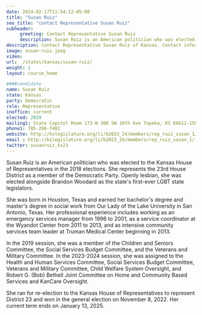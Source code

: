 ```yaml
---
date: 2024-02-17T11:54:12-05:00
title: "Susan Ruiz"
seo_title: "contact Representative Susan Ruiz"
subheader:
     greeting: Contact Representative Susan Ruiz
     description: Susan Ruiz is an American politician who was elected to the Kansas House of Representatives in the 2018 elections. She represents the 23rd House District as a member of the Democratic Party.
description: Contact Representative Susan Ruiz of Kansas. Contact information for Susan Ruiz includes email address, phone number, and mailing address.
image: susan-ruiz.jpeg
video:
url:  /states/kansas/susan-ruiz/
weight: 1
layout: course_home

####candidate
name: Susan Ruiz
state: Kansas
party: Democratic
role: Representative
inoffice: current
elected: 2019
mailing1: State Capitol Room 173-W 300 SW 10th Ave Topeka, KS 66612-1504
phone1: 785-296-7482
website: http://kslegislature.org/li/b2023_24/members/rep_ruiz_susan_1/
email : http://kslegislature.org/li/b2023_24/members/rep_ruiz_susan_1/
twitter: susanruiz_ks23
---
```


Susan Ruiz is an American politician who was elected to the Kansas House of Representatives in the 2018 elections. She represents the 23rd House District as a member of the Democratic Party. Openly lesbian, she was elected alongside Brandon Woodard as the state's first-ever LGBT state legislators.

She was born in Houston, Texas and earned her bachelor's degree and master's degree in social work from Our Lady of the Lake University in San Antonio, Texas. Her professional experience includes working as an emergency services manager from 1996 to 2001, as a service coordinator at the Wyandot Center from 2011 to 2013, and as intensive community services team leader at Truman Medical Center beginning in 2013.

In the 2019 session, she was a member of the Children and Seniors Committee, the Social Services Budget Committee, and the Veterans and Military Committee. In the 2023-2024 session, she was assigned to the Health and Human Services Committee, Social Services Budget Committee, Veterans and Military Committee, Child Welfare System Oversight, and Robert G. (Bob) Bethell Joint Committee on Home and Community Based Services and KanCare Oversight.

She ran for re-election to the Kansas House of Representatives to represent District 23 and won in the general election on November 8, 2022. Her current term ends on January 13, 2025.
